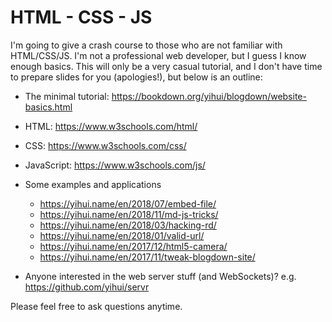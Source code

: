 # HTML - CSS - JS

I'm going to give a crash course to those who are not familiar with HTML/CSS/JS. I'm not a professional web developer, but I guess I know enough basics. This will only be a very casual tutorial, and I don't have time to prepare slides for you (apologies!), but below is an outline:

- The minimal tutorial: <https://bookdown.org/yihui/blogdown/website-basics.html>
- HTML: <https://www.w3schools.com/html/>
- CSS: <https://www.w3schools.com/css/>
- JavaScript: <https://www.w3schools.com/js/>
- Some examples and applications
    - <https://yihui.name/en/2018/07/embed-file/>
    - <https://yihui.name/en/2018/11/md-js-tricks/>
    - <https://yihui.name/en/2018/03/hacking-rd/>
    - <https://yihui.name/en/2018/01/valid-url/>
    - <https://yihui.name/en/2017/12/html5-camera/>
    - <https://yihui.name/en/2017/11/tweak-blogdown-site/>

- Anyone interested in the web server stuff (and WebSockets)? e.g. <https://github.com/yihui/servr>

Please feel free to ask questions anytime.

